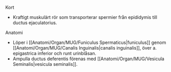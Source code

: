 Kort
- Kraftigt muskulärt rör som transporterar spermier från epididymis till ductus ejaculatorius.

Anatomi
- Löper i [[Anatomi/Organ/MUG/Funiculus Spermaticus|funiculus]] genom [[Anatomi/Organ/MUG/Canalis Inguinalis|canalis inguinalis]], över a. epigastrica inferior och runt urinblåsan.
- Ampulla ductus deferentis förenas med [[Anatomi/Organ/MUG/Vesicula Seminalis|vesicula seminalis]].
